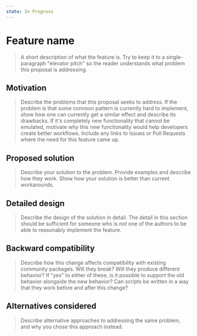 ```yaml
---
state: In Progress
---
```


# Feature name

> A short description of what the feature is. Try to keep it to a single-paragraph "elevator pitch" so the reader understands what problem this proposal is addressing.

## Motivation

> Describe the problems that this proposal seeks to address. If the problem is that some common pattern is currently hard to implement, show how one can currently get a similar effect and describe its drawbacks. If it's completely new functionality that cannot be emulated, motivate why this new functionality would help developers create better workflows. Include any links to Issues or Pull Requests where the need for this feature came up.

## Proposed solution

> Describe your solution to the problem. Provide examples and describe how they work. Show how your solution is better than current workarounds.

## Detailed design

> Describe the design of the solution in detail. The detail in this section should be sufficient for someone who is *not* one of the authors to be able to reasonably implement the feature.

## Backward compatibility

> Describe how this change affects compatibility with existing community packages. Will they break? Will they produce different behavior? If "yes" to either of these, is it possible to support the old behavior alongside the new behavior? Can scripts be written in a way that they work before and after this change?

## Alternatives considered

> Describe alternative approaches to addressing the same problem, and why you chose this approach instead.
